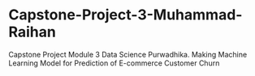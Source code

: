 # Capstone-Project-3-Muhammad-Raihan
Capstone Project Module 3 Data Science Purwadhika. Making Machine Learning Model for Prediction of E-commerce Customer Churn

